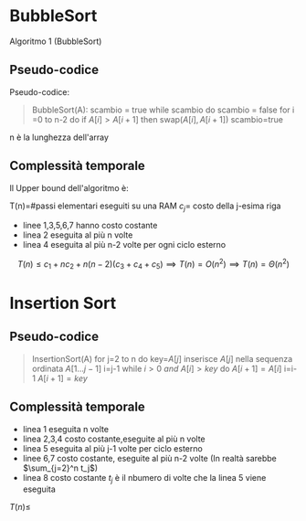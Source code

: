 # BubbleSort
Algoritmo 1 (BubbleSort)

## Pseudo-codice
Pseudo-codice:

>BubbleSort(A):
>scambio = true
>while scambio do
>	scambio = false
>	for i =0 to n-2 do
>		if $A[i]\gt A[i+1]$ then
>		swap($A[i],A[i+1]$)
>		scambio=true

n è la lunghezza dell'array

## Complessità temporale

Il Upper bound dell'algoritmo è:

T(n)=#passi elementari eseguiti su una RAM
$c_j$= costo della j-esima riga
- linee 1,3,5,6,7 hanno costo costante
- linea 2 eseguita al più n volte
- linea 4 eseguita al più n-2 volte per ogni ciclo esterno

$$T(n)\leq c_1+nc_2+n(n-2)(c_3+c_4+c_5)\implies T(n)=O(n^2)\implies T(n)=\Theta(n^2)$$

# Insertion Sort

## Pseudo-codice

>InsertionSort(A)
>for j=2 to n
>	do key=$A[j]$
>		inserisce $A[j]$ nella sequenza ordinata $A[1...j-1]$
>		i=j-1
>		while $i\gt0\:and\:A[i]\gt key$
>			do $A[i+1]=A[i]$
>				i=i-1
>		$A[i+1]=key$

## Complessità temporale

- linea 1 eseguita n volte
- linea 2,3,4 costo costante,eseguite al più n volte
- linea 5 eseguita al più j-1 volte per ciclo esterno
- linee 6,7 costo costante, eseguite al più n-2 volte (In realtà sarebbe $\sum_{j=2}^n t_j$)
- linea 8 costo costante
$t_j$ è il nbumero di volte che la linea 5 viene eseguita

$T(n)\leq$ 


